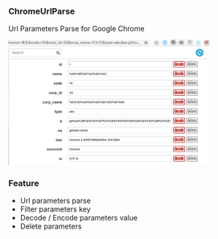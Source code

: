 ### ChromeUrlParse

Url Parameters Parse for Google Chrome

<img src="https://github.com/megumiimai/ChromeUrlParse/blob/master/howto/use.png" width="400">

### Feature
- Url parameters parse
- Filter parameters key
- Decode / Encode parameters value
- Delete parameters
